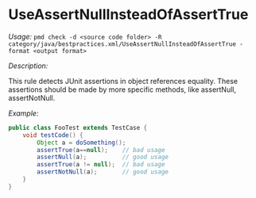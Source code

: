 
# UseAssertNullInsteadOfAssertTrue

*Usage:*
`pmd check -d <source code folder> -R category/java/bestpractices.xml/UseAssertNullInsteadOfAssertTrue -format <output format>`

*Description:*

This rule detects JUnit assertions in object references equality. These assertions should be made by
more specific methods, like assertNull, assertNotNull.

*Example:*

```java
public class FooTest extends TestCase {
    void testCode() {
        Object a = doSomething();
        assertTrue(a==null);    // bad usage
        assertNull(a);          // good usage
        assertTrue(a != null);  // bad usage
        assertNotNull(a);       // good usage
    }
}        
```
